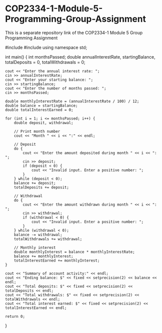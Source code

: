 # COP2334-1-Module-5-Programming-Group-Assignment
This is a separate repository link of the COP2334-1 Module 5 Group Programming Assignment

#include <iostream>
#include <iomanip>
using namespace std;

int main() {
    int monthsPassed;
    double annualInterestRate, startingBalance, totalDeposits = 0, totalWithdrawals = 0;

    cout << "Enter the annual interest rate: ";
    cin >> annualInterestRate;
    cout << "Enter your starting balance: ";
    cin >> startingBalance;
    cout << "Enter the number of months passed: ";
    cin >> monthsPassed;

    double monthlyInterestRate = (annualInterestRate / 100) / 12;
    double balance = startingBalance;
    double totalInterestEarned = 0;

    for (int i = 1; i <= monthsPassed; i++) {
        double deposit, withdrawal;

        // Print month number
        cout << "Month " << i << ":" << endl;

        // Deposit
        do {
            cout << "Enter the amount deposited during month " << i << ": ";
            cin >> deposit;
            if (deposit < 0) {
                cout << "Invalid input. Enter a positive number: ";
            }
        } while (deposit < 0);
        balance += deposit;
        totalDeposits += deposit;

        // Withdrawal
        do {
            cout << "Enter the amount withdrawn during month " << i << ": ";
            cin >> withdrawal;
            if (withdrawal < 0) {
                cout << "Invalid input. Enter a positive number: ";
            }
        } while (withdrawal < 0);
        balance -= withdrawal;
        totalWithdrawals += withdrawal;

        // Monthly interest
        double monthlyInterest = balance * monthlyInterestRate;
        balance += monthlyInterest;
        totalInterestEarned += monthlyInterest;
    }

    cout << "Summary of account activity:" << endl;
    cout << "Ending balance: $" << fixed << setprecision(2) << balance << endl;
    cout << "Total deposits: $" << fixed << setprecision(2) << totalDeposits << endl;
    cout << "Total withdrawals: $" << fixed << setprecision(2) << totalWithdrawals << endl;
    cout << "Total interest earned: $" << fixed << setprecision(2) << totalInterestEarned << endl;

    return 0;
}

